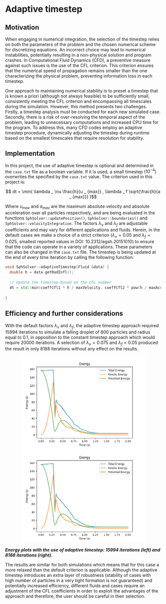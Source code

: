# Adaptive timestep

## Motivation

When engaging in numerical integration, the selection of the timestep relies on both the parameters of the problem and the chosen numerical scheme for discretizing equations. An incorrect choice may lead to numerical instabilities, potentially resulting in a non-physical solution and program crashes. In Computational Fluid Dynamics (CFD), a preventive measure against such issues is the use of the CFL criterion. This criterion ensures that the numerical speed of propagation remains smaller than the one characterizing the physical problem, preventing information loss in each timestep.

One approach to maintaining numerical stability is to preset a timestep that is known a priori (although not always feasible) to be sufficiently small, consistently meeting the CFL criterion and encompassing all timescales during the simulation. However, this method presents two challenges. Firstly, a timestep analysis must be conducted for each new simulated case. Secondly, there is a risk of over-resolving the temporal aspect of the problem, leading to unnecessary computations and increased CPU time for the program. To address this, many CFD codes employ an adaptive timestep procedure, dynamically adjusting the timestep during runtime based on the smallest timescales that require resolution for stability.

## Implementation
In this project, the use of adaptive timestep is optional and determined in the ```case.txt``` file as a boolean variable. If it is used, a small timestep ($10^{-4}$) overwrites the specified by the ```case.txt``` value. The criterion used in this project is:

$$ dt = \min( \lambda _ \nu \frac{h}{u _ {max}} ,  \lambda _ f \sqrt{\frac{h}{a _ {max}}} )$$

Where $u_{max}$ and $a_{max}$ are the maximum absolute velocity and absolute acceleration over all particles respectively, and are being evaluated in the functions ```SphSolver::updatePosition()```, ```SphSolver::boundaries()``` and ```SphSolver::velocityIntegration```. The factors $\lambda _ \nu$ and $\lambda _ f$ are adjustable coefficients and may vary for different applications and fluids. Herein, in the default cases we make a choice of a strict criterion ($\lambda _ {\nu} = 0.05$ and $\lambda _ f = 0.025$, smallest reported values in DOI: 10.2312/egsh.20151010) to ensure that the code can operate in a variety of applications. These parameters can also be changed in the ```case.txt``` file. The timestep is being updated at the end of every time iteration by calling the following function:

```cpp
void SphSolver::adaptiveTimestep(Fluid &data) {
  double h = data.getRadInfl();

  // Update the timestep based on the CFL number
  dt = std::min(coeffCfl1 * h / maxVelocity, coeffCfl2 * pow(h / maxAcceleration, 0.5));

}
```

## Efficiency and further considerations

With the default  factors $\lambda _ \nu$ and $\lambda _ f$, the adaptive timestep approach required 15994 iterations to simulate a falling droplet of 800 particles and radius equal to 0.1, in opposition to the constant timestep approach which would require 20000 iterations. A selection of $\lambda _ \nu = 0.075$ and $\lambda _ f = 0.05$ produced the result in only 8188 iterations without any effect on the results.

<div style="text-align: center;">
    <img src="images/cfl_default.png" alt="Alt Text 1" style="display: inline-block; width: 400px;">
    <img src="images/cfl1_0.075_cfl2_0.05.png" alt="Alt Text 2" style="display: inline-block; width: 400px;">
</div>

 ***Energy plots with the use of adaptive timestep: 15994 iterations (left) and 8188 iterations (right).***

The results are similar for both simulations which means that for this case a more relaxed than the default criterion is applicable. Although the adaptive timestep introduces an extra layer of robustness (stability of cases with high number of particles in a very tight formation is not guaranteed) and potentially increased efficiency, different fluids and cases require an adjustment of the CFL coefficients in order to exploit the advantages of the approach and therefore, the user should be careful in their selection.
